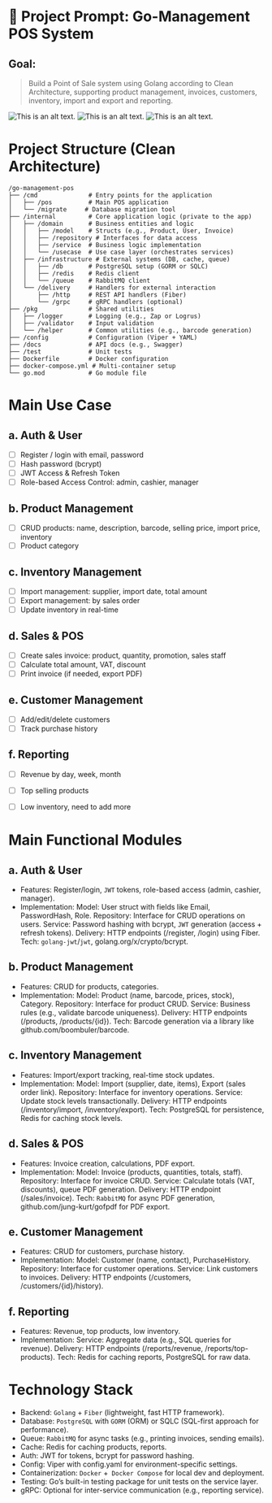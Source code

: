 # 📌 Project Prompt: Go-Management POS System
## Goal:
> Build a Point of Sale system using Golang according to Clean Architecture, supporting product management, invoices, customers, inventory, import and export and reporting. 
>

![This is an alt text.](/docs/img/architect.png)
![This is an alt text.](/docs/img/image1.png)
![This is an alt text.](/docs/img/image.png)
# Project Structure (Clean Architecture)
```
/go-management-pos
├── /cmd              # Entry points for the application
│   ├── /pos          # Main POS application
│   └── /migrate     # Database migration tool
├── /internal         # Core application logic (private to the app)
│   ├── /domain       # Business entities and logic
│   │   ├── /model    # Structs (e.g., Product, User, Invoice)
│   │   ├── /repository # Interfaces for data access
│   │   ├── /service  # Business logic implementation
│   │   └── /usecase  # Use case layer (orchestrates services)
│   ├── /infrastructure # External systems (DB, cache, queue)
│   │   ├── /db       # PostgreSQL setup (GORM or SQLC)
│   │   ├── /redis    # Redis client
│   │   └── /queue    # RabbitMQ client
│   └── /delivery     # Handlers for external interaction
│       ├── /http     # REST API handlers (Fiber)
│       └── /grpc     # gRPC handlers (optional)
├── /pkg              # Shared utilities
│   ├── /logger       # Logging (e.g., Zap or Logrus)
│   ├── /validator    # Input validation
│   └── /helper       # Common utilities (e.g., barcode generation)
├── /config           # Configuration (Viper + YAML)
├── /docs             # API docs (e.g., Swagger)
├── /test             # Unit tests
├── Dockerfile        # Docker configuration
├── docker-compose.yml # Multi-container setup
└── go.mod            # Go module file
```

# Main Use Case

## a. Auth & User
- [ ] Register / login with email, password
- [ ] Hash password (bcrypt)
- [ ] JWT Access & Refresh Token
- [ ] Role-based Access Control: admin, cashier, manager

## b. Product Management
- [ ] CRUD products: name, description, barcode, selling price, import price, inventory
- [ ] Product category

## c. Inventory Management
- [ ] Import management: supplier, import date, total amount
- [ ] Export management: by sales order
- [ ] Update inventory in real-time

## d. Sales & POS
- [ ] Create sales invoice: product, quantity, promotion, sales staff
- [ ] Calculate total amount, VAT, discount
- [ ] Print invoice (if needed, export PDF)

## e. Customer Management
- [ ] Add/edit/delete customers
- [ ] Track purchase history

## f. Reporting
- [ ] Revenue by day, week, month
- [ ] Top selling products
- [ ] Low inventory, need to add more


# Main Functional Modules
## a. Auth & User
- Features: Register/login, `JWT` tokens, role-based access (admin, cashier, manager).
- Implementation:
Model: User struct with fields like Email, PasswordHash, Role.
Repository: Interface for CRUD operations on users.
Service: Password hashing with bcrypt, `JWT` generation (access + refresh tokens).
Delivery: HTTP endpoints (/register, /login) using Fiber.
Tech: `golang-jwt`/`jwt`, golang.org/x/crypto/bcrypt.
## b. Product Management
- Features: CRUD for products, categories.
- Implementation:
Model: Product (name, barcode, prices, stock), Category.
Repository: Interface for product CRUD.
Service: Business rules (e.g., validate barcode uniqueness).
Delivery: HTTP endpoints (/products, /products/{id}).
Tech: Barcode generation via a library like github.com/boombuler/barcode.
## c. Inventory Management
- Features: Import/export tracking, real-time stock updates.
- Implementation:
Model: Import (supplier, date, items), Export (sales order link).
Repository: Interface for inventory operations.
Service: Update stock levels transactionally.
Delivery: HTTP endpoints (/inventory/import, /inventory/export).
Tech: PostgreSQL for persistence, Redis for caching stock levels.
## d. Sales & POS
- Features: Invoice creation, calculations, PDF export.
- Implementation:
Model: Invoice (products, quantities, totals, staff).
Repository: Interface for invoice CRUD.
Service: Calculate totals (VAT, discounts), queue PDF generation.
Delivery: HTTP endpoint (/sales/invoice).
Tech: `RabbitMQ` for async PDF generation, github.com/jung-kurt/gofpdf for PDF export.
## e. Customer Management
- Features: CRUD for customers, purchase history.
- Implementation:
Model: Customer (name, contact), PurchaseHistory.
Repository: Interface for customer operations.
Service: Link customers to invoices.
Delivery: HTTP endpoints (/customers, /customers/{id}/history).
## f. Reporting
- Features: Revenue, top products, low inventory.
- Implementation:
Service: Aggregate data (e.g., SQL queries for revenue).
Delivery: HTTP endpoints (/reports/revenue, /reports/top-products).
Tech: Redis for caching reports, PostgreSQL for raw data.
# Technology Stack
- Backend: `Golang` + `Fiber` (lightweight, fast HTTP framework).
- Database: `PostgreSQL` with `GORM` (ORM) or SQLC (SQL-first approach for performance).
- Queue: ``RabbitMQ`` for async tasks (e.g., printing invoices, sending emails).
- Cache: Redis for caching products, reports.
- Auth: JWT for tokens, bcrypt for password hashing.
- Config: Viper with config.yaml for environment-specific settings.
- Containerization: `Docker` +` Docker Compose` for local dev and deployment.
- Testing: Go’s built-in testing package for unit tests on the service layer.
- gRPC: Optional for inter-service communication (e.g., reporting service).